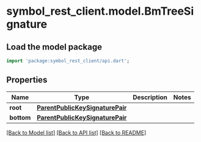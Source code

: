 # symbol_rest_client.model.BmTreeSignature

## Load the model package
```dart
import 'package:symbol_rest_client/api.dart';
```

## Properties
Name | Type | Description | Notes
------------ | ------------- | ------------- | -------------
**root** | [**ParentPublicKeySignaturePair**](ParentPublicKeySignaturePair.md) |  | 
**bottom** | [**ParentPublicKeySignaturePair**](ParentPublicKeySignaturePair.md) |  | 

[[Back to Model list]](../README.md#documentation-for-models) [[Back to API list]](../README.md#documentation-for-api-endpoints) [[Back to README]](../README.md)


